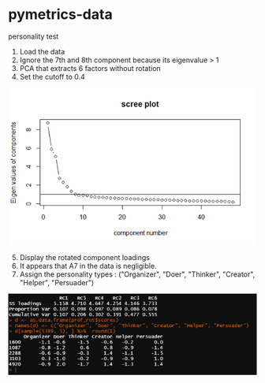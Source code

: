 # pymetrics-data
personality test

1. Load the data
2. Ignore the 7th and 8th component because its eigenvalue > 1
3. PCA that extracts 6 factors without rotation
4. Set the cutoff to 0.4


![](https://github.com/la6if9/pymetrics-data/blob/main/Rplot.png)


5. Display the rotated component loadings
6. It appears that A7 in the data is negligible.
7. Assign the personality types : ("Organizer", "Doer", "Thinker", "Creator", "Helper", "Persuader") 
 
![](https://github.com/la6if9/pymetrics-data/blob/main/plottt.PNG)
